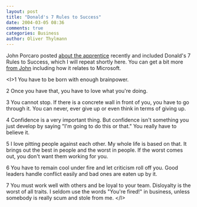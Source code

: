 ```yaml
---
layout: post
title: "Donald's 7 Rules to Success"
date: 2004-03-05 08:36
comments: true
categories: Business
author: Oliver Thylmann
---
```



John Porcaro posted [about the apprentice](http://johnporcaro.typepad.com/blog/2004/03/donalds_7_rules.html) recently and included Donald's 7 Rules to Success, which I will repeat shortly here. You can get a bit more [from John](http://johnporcaro.typepad.com/blog/2004/03/donalds_7_rules.html) including how it relates to Microsoft.

&lt;I&gt;1 You have to be born with enough brainpower. 

2 Once you have that, you have to love what you're doing.

3 You cannot stop. If there is a concrete wall in front of you, you have to go through it. You can never, ever give up or even think in terms of giving up. 

4 Confidence is a very important thing. But confidence isn't something you just develop by saying &quot;I'm going to do this or that.&quot; You really have to believe it.

5 I love pitting people against each other. My whole life is based on that. It brings out the best in people and the worst in people. If the worst comes out, you don't want them working for you.

6 You have to remain cool under fire and let criticism roll off you. Good leaders handle conflict easily and bad ones are eaten up by it. 

7 You must work well with others and be loyal to your team. Disloyalty is the worst of all traits. I seldom use the words &quot;You're fired!&quot; in business, unless somebody is really scum and stole from me. &lt;/I&gt;


